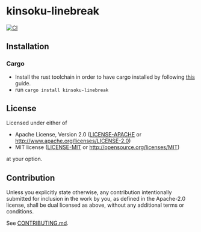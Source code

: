 # kinsoku-linebreak

<!-- [![Crates.io](https://img.shields.io/crates/v/kinsoku-linebreak.svg)](https://crates.io/crates/kinsoku-linebreak) -->
<!-- [![Docs.rs](https://docs.rs/kinsoku-linebreak/badge.svg)](https://docs.rs/kinsoku-linebreak) -->

[![CI](https://github.com/sgryjp/kinsoku-linebreak/workflows/CI/badge.svg)](https://github.com/sgryjp/kinsoku-linebreak/actions)

## Installation

### Cargo

- Install the rust toolchain in order to have cargo installed by following
  [this](https://www.rust-lang.org/tools/install) guide.
- run `cargo install kinsoku-linebreak`

## License

Licensed under either of

- Apache License, Version 2.0
  ([LICENSE-APACHE](LICENSE-APACHE) or http://www.apache.org/licenses/LICENSE-2.0)
- MIT license
  ([LICENSE-MIT](LICENSE-MIT) or http://opensource.org/licenses/MIT)

at your option.

## Contribution

Unless you explicitly state otherwise, any contribution intentionally submitted
for inclusion in the work by you, as defined in the Apache-2.0 license, shall be
dual licensed as above, without any additional terms or conditions.

See [CONTRIBUTING.md](CONTRIBUTING.md).
